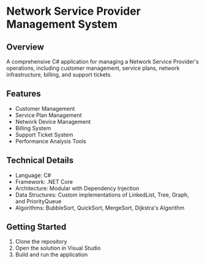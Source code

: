 ﻿# Network Service Provider Management System

## Overview
A comprehensive C# application for managing a Network Service Provider's operations, including customer management, service plans, network infrastructure, billing, and support tickets.

## Features
- Customer Management
- Service Plan Management
- Network Device Management
- Billing System
- Support Ticket System
- Performance Analysis Tools

## Technical Details
- Language: C#
- Framework: .NET Core
- Architecture: Modular with Dependency Injection
- Data Structures: Custom implementations of LinkedList, Tree, Graph, and PriorityQueue
- Algorithms: BubbleSort, QuickSort, MergeSort, Dijkstra's Algorithm

## Getting Started
1. Clone the repository
2. Open the solution in Visual Studio
3. Build and run the application


